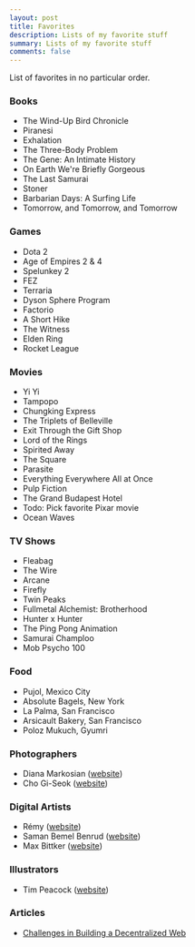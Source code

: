 ```yaml
---
layout: post
title: Favorites
description: Lists of my favorite stuff
summary: Lists of my favorite stuff
comments: false
---
```


List of favorites in no particular order.

### Books
- The Wind-Up Bird Chronicle
- Piranesi
- Exhalation
- The Three-Body Problem
- The Gene: An Intimate History
- On Earth We're Briefly Gorgeous
- The Last Samurai
- Stoner
- Barbarian Days: A Surfing Life
- Tomorrow, and Tomorrow, and Tomorrow

### Games

- Dota 2
- Age of Empires 2 & 4
- Spelunkey 2
- FEZ
- Terraria
- Dyson Sphere Program
- Factorio
- A Short Hike
- The Witness
- Elden Ring
- Rocket League

### Movies

- Yi Yi
- Tampopo
- Chungking Express
- The Triplets of Belleville
- Exit Through the Gift Shop
- Lord of the Rings
- Spirited Away
- The Square
- Parasite
- Everything Everywhere All at Once
- Pulp Fiction
- The Grand Budapest Hotel
- Todo: Pick favorite Pixar movie
- Ocean Waves

### TV Shows
- Fleabag
- The Wire
- Arcane
- Firefly
- Twin Peaks
- Fullmetal Alchemist: Brotherhood
- Hunter x Hunter
- The Ping Pong Animation
- Samurai Champloo
- Mob Psycho 100

### Food
- Pujol, Mexico City
- Absolute Bagels, New York
- La Palma, San Francisco
- Arsicault Bakery, San Francisco
- Poloz Mukuch, Gyumri

### Photographers
- Diana Markosian ([website](https://www.dianamarkosian.com/))
- Cho Gi-Seok ([website](http://chogiseok.com/))

### Digital Artists
- Rémy ([website](https://trasevol-dog.itch.io/))
- Saman Bemel Benrud ([website](https://trashmoon.com/))
- Max Bittker ([website](https://maxbittker.com/))

### Illustrators
- Tim Peacock ([website](https://timpeacock.com/))

### Articles
- [Challenges in Building a Decentralized Web
](https://educatedguesswork.org/posts/challenges-web-decentralization/)
